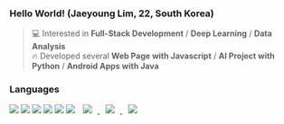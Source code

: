 ### Hello World! (Jaeyoung Lim, 22, South Korea)
> 💻 Interested in **Full-Stack Development** / **Deep Learning** / **Data Analysis**<br>
> 🔥 Developed several **Web Page with Javascript** / **AI Project with Python** / **Android Apps with Java**<br>
 
### Languages
<img src="https://img.shields.io/badge/c%20-%2300599C.svg?&style=for-the-badge&logo=c&logoColor=white"/>
<img src="https://img.shields.io/badge/c++%20-%2300599C.svg?&style=for-the-badge&logo=c%2B%2B&ogoColor=white"/>
<img src="https://img.shields.io/badge/java-%23ED8B00.svg?&style=for-the-badge&logo=java&logoColor=white"/>
<img src="https://img.shields.io/badge/python%20-%2314354C.svg?&style=for-the-badge&logo=python&logoColor=white"/>
<img src="https://img.shields.io/badge/javascript%20-%23323330.svg?&style=for-the-badge&logo=javascript&logoColor=%23F7DF1E"/>
<img src="https://img.shields.io/badge/node.js%20-%2343853D.svg?&style=for-the-badge&logo=node.js&logoColor=white"/>


<a href="https://codenamejy.tistory.com">
    <img 
        src="http://img.shields.io/badge/-Tech%20Blog-655ced?style=flat&logo=github&link=https://codenamejy.tistory.com/"
        style="height : auto; margin-left : 10px; margin-right : 10px;"/>
</a>
<a href="https://www.youtube.com/channel/UCR5S1IR65_kAEMS7U3FBMNg">
    <img 
        src="http://img.shields.io/badge/-Youtube-ff0000?style=flat&logo=Youtube&link=https://www.youtube.com/channel/UCR5S1IR65_kAEMS7U3FBMNg/"
        style="height : auto; margin-left : 10px; margin-right : 10px;"/>
</a>
<a href="https://www.instagram.com/limjaeng0_0">
    <img 
        src="http://img.shields.io/badge/-Instagram-black?style=flat&logo=Instagram&link=https://www.instagram.com/limjaeng0_0/"
        style="height : auto; margin-left : 10px; margin-right : 10px;"/>
</a>
